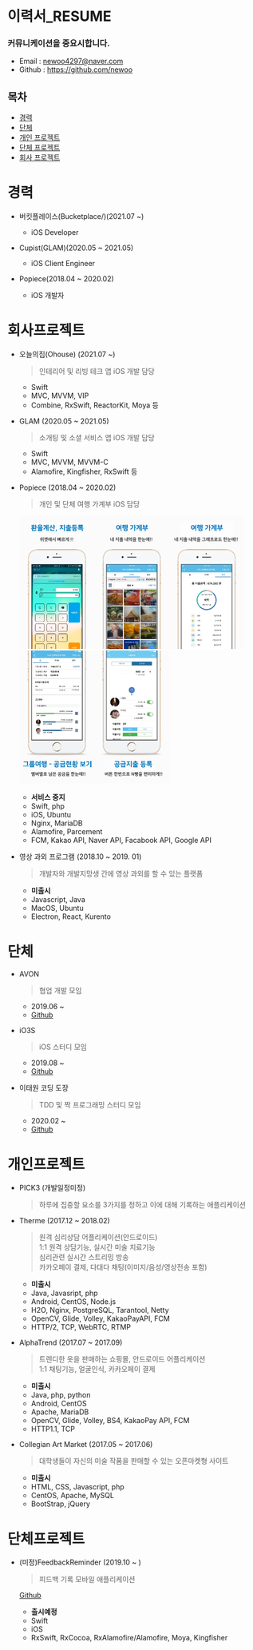 # 이력서_RESUME

### 커뮤니케이션을 중요시합니다.
- Email : newoo4297@naver.com
- Github : https://github.com/newoo


## 목차
- [경력](https://github.com/newoo/resume#경력)
- [단체](https://github.com/newoo/resume#단체)
- [개인 프로젝트](https://github.com/newoo/resume#개인프로젝트)
- [단체 프로젝트](https://github.com/newoo/resume#단체프로젝트)
- [회사 프로젝트](https://github.com/newoo/resume#회사프로젝트)
  
  
# 경력

- 버킷플레이스(Bucketplace/)(2021.07 ~)
  - iOS Developer

- Cupist(GLAM)(2020.05 ~ 2021.05)
  - iOS Client Engineer

- Popiece(2018.04 ~ 2020.02)
  - iOS 개발자
  
# 회사프로젝트

- 오늘의집(Ohouse) (2021.07 ~)
  > 인테리어 및 리빙 테크 앱
  > iOS 개발 담당
  
  - Swift
  - MVC, MVVM, VIP
  - Combine, RxSwift, ReactorKit, Moya 등

- GLAM (2020.05 ~ 2021.05)
  > 소개팅 및 소셜 서비스 앱
  > iOS 개발 담당
  
  - Swift
  - MVC, MVVM, MVVM-C
  - Alamofire, Kingfisher, RxSwift 등

- Popiece (2018.04 ~ 2020.02)
  > 개인 및 단체 여행 가계부
  > iOS 담당
  
  <img width="150" alt="image" src="https://github.com/newoo/resume/blob/master/popiece/1.png"><img width="150" alt="image" src="https://github.com/newoo/resume/blob/master/popiece/2.png"><img width="150" alt="image" src="https://github.com/newoo/resume/blob/master/popiece/3.png"><img width="150" alt="image" src="https://github.com/newoo/resume/blob/master/popiece/4.png"><img width="150" alt="image" src="https://github.com/newoo/resume/blob/master/popiece/5.png">
  
  - **서비스 중지**
  - Swift, php
  - iOS, Ubuntu
  - Nginx, MariaDB
  - Alamofire, Parcement
  - FCM, Kakao API, Naver API, Facabook API, Google API
  
- 영상 과외 프로그램 (2018.10 ~ 2019. 01)
  > 개발자와 개발지망생 간에 영상 과외를 할 수 있는 플랫폼
  
  - **미출시**
  - Javascript, Java
  - MacOS, Ubuntu
  - Electron, React, Kurento 
  
# 단체

- AVON
  > 협업 개발 모임
  
  - 2019.06 ~
  - [Github](https://github.com/avon-dev)
  
- iO3S
  > iOS 스터디 모임
  
  - 2019.08 ~
  - [Github](https://github.com/iO3S)

- 이태원 코딩 도장
  > TDD 및 짝 프로그래밍 스터디 모임
  
  - 2020.02 ~
  - [Github](https://github.com/itaewon-coding-dojo)


# 개인프로젝트

- PICK3 (개발일정미정)
  > 하루에 집중할 요소를 3가지를 정하고 이에 대해 기록하는 애플리케이션
  

- Therme (2017.12 ~ 2018.02)
  > 원격 심리상담 어플리케이션(안드로이드)  
  > 1:1 원격 상담기능, 실시간 미술 치료기능  
  > 심리관련 실시간 스트리밍 방송  
  > 카카오페이 결제, 다대다 채팅(이미지/음성/영상전송 포함)
  
  - **미출시**
  - Java, Javasript, php
  - Android, CentOS, Node.js
  - H2O, Nginx, PostgreSQL, Tarantool, Netty
  - OpenCV, Glide, Volley, KakaoPayAPI, FCM
  - HTTP/2, TCP, WebRTC, RTMP

- AlphaTrend (2017.07 ~ 2017.09)
  > 트렌디한 옷을 판매하는 쇼핑몰, 안드로이드 어플리케이션  
  > 1:1 채팅기능, 얼굴인식, 카카오페이 결제

  - **미출시**
  - Java, php, python  
  - Android, CentOS  
  - Apache, MariaDB  
  - OpenCV, Glide, Volley, BS4, KakaoPay API, FCM 
  - HTTP1.1, TCP  


- Collegian Art Market (2017.05 ~ 2017.06)
  > 대학생들이 자신의 미술 작품을 판매할 수 있는 오픈마켓형 사이트
  
  - **미출시**
  - HTML, CSS, Javascript, php  
  - CentOS, Apache, MySQL  
  - BootStrap, jQuery

  
# 단체프로젝트

- (미정)FeedbackReminder (2019.10 ~ )
  > 피드백 기록 모바일 애플리케이션
  
  [Github](https://github.com/avon-dev/remindfeedback-ios)
  
  - **출시예정**
  - Swift
  - iOS
  - RxSwift, RxCocoa, RxAlamofire/Alamofire, Moya, Kingfisher


